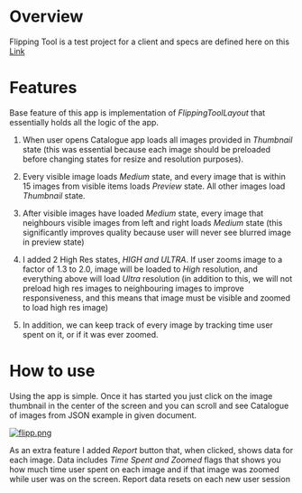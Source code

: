 # Overview
Flipping Tool is a test project for a client and specs are defined here on this [Link](https://docs.google.com/document/d/1Ggu2jqIN6ZOQBv5c-T_o2I1JOueN5CD9ogsjmSjAxUs)

# Features
Base feature of this app is implementation of *FlippingToolLayout* that essentially holds all the logic of the app. 

1. When user opens Catalogue app loads all images provided in *Thumbnail* state (this was essential because each image should be preloaded before changing states for resize and resolution purposes).

2. Every visible image loads *Medium* state, and every image that is within 15 images from visible items loads *Preview* state. All other images load *Thumbnail* state.

3. After visible images have loaded *Medium* state, every image that neighbours visible images from left and right loads *Medium* state (this significantly improves quality because user will never see blurred image in preview state)

4. I added 2 High Res states, *HIGH and ULTRA*. If user zooms image to a factor of 1.3 to 2.0, image will be loaded to *High* resolution, and everything above will load *Ultra* resolution (in addition to this, we will not preload high res images to neighbouring images to improve responsiveness, and this means that image must be visible and zoomed to load high res image)

5. In addition, we can keep track of every image by tracking time user spent on it, or if it was ever zoomed.


# How to use
Using the app is simple. Once it has started you just click on the image thumbnail in the center of the screen and you can scroll and see Catalogue of images from JSON example in given document. 

[![flipp.png](https://i.postimg.cc/sgJqN5HG/flipp.png)](https://postimg.cc/BjXm8P0J)

As an extra feature I added *Report* button that, when clicked, shows data for each image. Data includes *Time Spent and Zoomed* flags that shows you how much time user spent on each image and if that image was zoomed while user was on the screen.
Report data resets on each new user session
